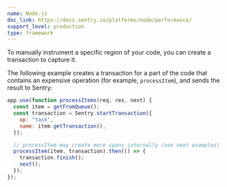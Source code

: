 ```yaml
---
name: Node.js
doc_link: https://docs.sentry.io/platforms/node/performance/
support_level: production
type: framework
---
```


To manually instrument a specific region of your code, you can create a transaction to capture it.

The following example creates a transaction for a part of the code that contains an expensive operation (for example, `processItem`), and sends the result to Sentry:

```javascript
app.use(function processItems(req, res, next) {
  const item = getFromQueue();
  const transaction = Sentry.startTransaction({
    op: "task",
    name: item.getTransaction(),
  });

  // processItem may create more spans internally (see next examples)
  processItem(item, transaction).then(() => {
    transaction.finish();
    next();
  });
});
```
